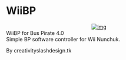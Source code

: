 WiiBP
=====
<div style="text-align: center;">
<a href="http://3.bp.blogspot.com/-S7qq0QV3YKQ/UmkFlfVw07I/AAAAAAAACoY/5aQHTXIXqnY/s1600/DSCF5578_0.jpg">
<img alt="img" src="http://3.bp.blogspot.com/-S7qq0QV3YKQ/UmkFlfVw07I/AAAAAAAACoY/5aQHTXIXqnY/s1600/DSCF5578_0.jpg">
</a>
</div>
WiiBP for Bus Pirate 4.0
<br>
Simple BP software controller for Wii Nunchuk.


By creativityslashdesign.tk

